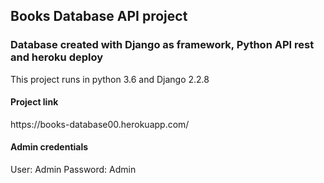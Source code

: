 <h2>Books Database API project</h1>
<h3>Database created with Django as framework, Python API rest and heroku deploy </h2>

This project runs in python 3.6 and Django 2.2.8

<h4>Project link</h4>
https://books-database00.herokuapp.com/
<h4>Admin credentials</h4>
User: Admin Password: Admin
